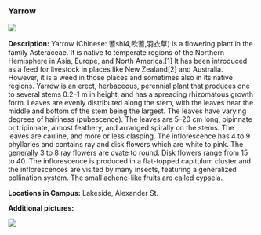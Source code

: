 ### Yarrow
![](http://www.astro.princeton.edu/~ruixu/fig/Yarrow.jpg)

**Description:** Yarrow (Chinese: 蓍shi4,欧蓍,羽衣草)  is a flowering plant in the family Asteraceae. It is native to temperate regions of the Northern Hemisphere in Asia, Europe, and North America.[1] It has been introduced as a feed for livestock in places like New Zealand[2] and Australia. However, it is a weed in those places and sometimes also in its native regions. Yarrow is an erect, herbaceous, perennial plant that produces one to several stems 0.2–1 m in height, and has a spreading rhizomatous growth form. Leaves are evenly distributed along the stem, with the leaves near the middle and bottom of the stem being the largest. The leaves have varying degrees of hairiness (pubescence). The leaves are 5–20 cm  long, bipinnate or tripinnate, almost feathery, and arranged spirally on the stems. The leaves are cauline, and more or less clasping. The inflorescence has 4 to 9 phyllaries and contains ray and disk flowers which are white to pink. The generally 3 to 8 ray flowers are ovate to round. Disk flowers range from 15 to 40. The inflorescence is produced in a flat-topped capitulum cluster and the inflorescences are visited by many insects, featuring a generalized pollination system. The small achene-like fruits are called cypsela.

**Locations in Campus:** Lakeside, Alexander St. 

**Additional pictures:**

![](http://www.astro.princeton.edu/~ruixu/fig/Yarrow1.jpg)

